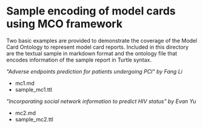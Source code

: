 # Sample encoding of model cards using MCO framework

Two basic examples are provided to demonstrate the coverage of the Model Card Ontology to represent model card reports. Included in this directory are the textual sample in markdown format and the ontology file that encodes information of the sample report in Turtle syntax.
 

*"Adverse endpoints prediction for patients undergoing PCI" by Fang Li*
* mc1.md
* sample_mc1.ttl

*"Incorporating social network information to predict HIV status" by Evan Yu*
* mc2.md
* sample_mc2.ttl


